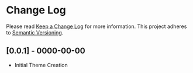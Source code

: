 # Change Log

Please read [Keep a Change Log](//keepachangelog.com) for more information.
This project adheres to [Semantic Versioning](//semver.org).

## [0.0.1] - 0000-00-00

- Initial Theme Creation
